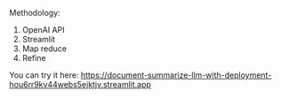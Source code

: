 Methodology:

1. OpenAI API
2. Streamlit
3. Map reduce
4. Refine


You can try it here: https://document-summarize-llm-with-deployment-hou6rr9kv44webs5ejktjv.streamlit.app
